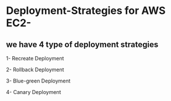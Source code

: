 # Deployment-Strategies for AWS EC2-

## we have 4 type of deployment strategies

1- Recreate Deployment 

2- Rollback Deployment

3- Blue-green Deployment

4- Canary Deployment
   
